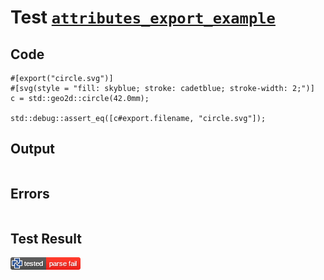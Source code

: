 # Test [`attributes_export_example`](/doc/attributes.md#L105)

## Code

```µcad
#[export("circle.svg")]
#[svg(style = "fill: skyblue; stroke: cadetblue; stroke-width: 2;")]
c = std::geo2d::circle(42.0mm);

std::debug::assert_eq([c#export.filename, "circle.svg"]);

```

## Output

```,plain
```

## Errors

```,plain
```

## Test Result

![OK](/doc/.test/attributes_export_example.png)
